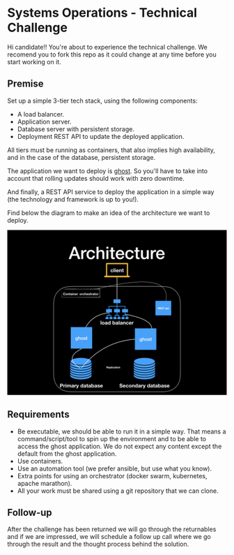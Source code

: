 # Systems Operations - Technical Challenge

Hi candidate!! You're about to experience the technical challenge. We recomend you to fork this repo as it could change at any time before you start working on it.

## Premise
Set up a simple 3-tier tech stack, using the following components:
* A load balancer.
* Application server.
* Database server with persistent storage.
* Deployment REST API to update the deployed application.

All tiers must be running as containers, that also implies high availability, and in the case of the database, persistent storage.

The application we want to deploy is [ghost](https://www.npmjs.com/package/ghost). So you'll have to take into account that rolling updates should work with zero downtime.

And finally, a REST API service to deploy the application in a simple way (the technology and framework is up to you!).

Find below the diagram to make an idea of the architecture we want to deploy.

![diagram](diagram.jpeg)

## Requirements
* Be executable, we should be able to run it in a simple way. That means a command/script/tool to spin up the environment and to be able to access the ghost application. We do not expect any content except the default from the ghost application.
* Use containers.
* Use an automation tool (we prefer ansible, but use what you know).
* Extra points for using an orchestrator (docker swarm, kubernetes, apache marathon).
* All your work must be shared using a git repository that we can clone.

## Follow-up
After the challenge has been returned we will go through the returnables and if we are impressed, we will schedule a follow up call where we go through the result and the thought process behind the solution.
